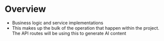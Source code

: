 # Overview
- Business logic and service implementations
- This makes up the bulk of the operation that happen within the project. The API routes will be using this to generate AI content